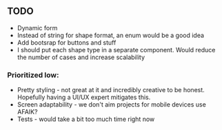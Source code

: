 ## TODO

- Dynamic form
- Instead of string for shape format, an enum would be a good idea
- Add bootsrap for buttons and stuff
- I should put each shape type in a separate component. Would reduce the number of cases and increase scalability

### Prioritized low:

- Pretty styling - not great at it and incredibly creative to be honest. Hopefully having a UI/UX expert mitigates this.
- Screen adaptability - we don't aim projects for mobile devices use AFAIK?
- Tests - would take a bit too much time right now
